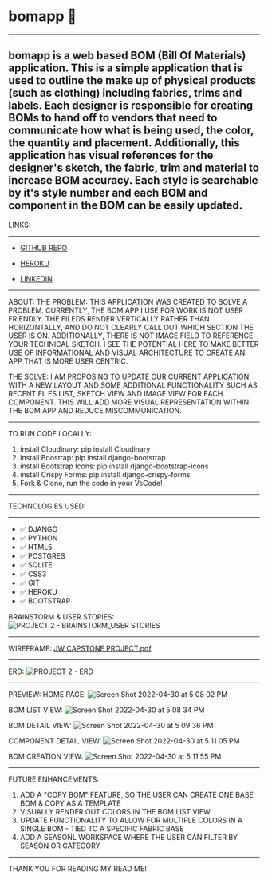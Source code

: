 # bomapp 🧾

------------------------------
**bomapp is a web based BOM (Bill Of Materials) application. This is a simple application that is used to outline the make up of physical products (such as clothing) including fabrics, trims and labels. Each designer is responsible for creating BOMs to hand off to vendors that need to communicate how what is being used, the color, the quantity and placement. Additionally, this application has visual references for the designer's sketch, the fabric, trim and material to increase BOM accuracy. Each style is searchable by it's style number and each BOM and component in the BOM can be easily updated.**
----------------------------------

LINKS:
***
* [GITHUB REPO](https://github.com/joewhitneywalker/bomapp.git)

* [HEROKU](https://jwbomapp.herokuapp.com/)

* [LINKEDIN](https://www.linkedin.com/in/joe-w-walker/)

--------------------------------------
ABOUT:
THE PROBLEM:
THIS APPLICATION WAS CREATED TO SOLVE A PROBLEM. CURRENTLY, THE BOM APP I USE FOR WORK IS NOT USER FRIENDLY. THE FILEDS RENDER VERTICALLY RATHER THAN HORIZONTALLY, AND DO NOT CLEARLY CALL OUT WHICH SECTION THE USER IS ON. ADDITIONALLY, THERE IS NOT IMAGE FIELD TO REFERENCE YOUR TECHNICAL SKETCH. I SEE THE POTENTIAL HERE TO MAKE BETTER USE OF INFORMATIONAL AND VISUAL ARCHITECTURE TO CREATE AN APP THAT IS MORE USER CENTRIC. 

THE SOLVE:
I AM PROPOSING TO UPDATE OUR CURRENT APPLICATION WITH A NEW LAYOUT AND SOME ADDITIONAL FUNCTIONALITY SUCH AS RECENT FILES LIST, SKETCH VIEW AND IMAGE VIEW FOR EACH COMPONENT. THIS WILL ADD MORE VISUAL REPRESENTATION WITHIN THE BOM APP AND REDUCE MISCOMMUNICATION.

----------------------------------
TO RUN CODE LOCALLY:
1. install Cloudinary: pip install Cloudinary
2. install Boostrap: pip install django-bootstrap
3. install Bootstrap Icons: pip install django-bootstrap-icons
4. install Crispy Forms: pip install django-crispy-forms
5. Fork & Clone, run the code in your VsCode!


----------------------------------
TECHNOLOGIES USED:
***
* ✅ DJANGO
* ✅ PYTHON
* ✅ HTML5
* ✅ POSTGRES
* ✅ SQLITE
* ✅ CSS3
* ✅ GIT
* ✅ HEROKU
* ✅ BOOTSTRAP


BRAINSTORM & USER STORIES:
![PROJECT 2 - BRAINSTORM_USER STORIES](https://user-images.githubusercontent.com/92687151/163695444-c0433749-9b2d-4031-824e-a4aaf3d06acf.jpg)


----------------------------------

WIREFRAME:
[JW CAPSTONE PROJECT.pdf](https://github.com/joewhitneywalker/bomapp/files/8500818/JW.CAPSTONE.PROJECT.pdf)

----------------------------------

ERD:
![PROJECT 2 - ERD ](https://user-images.githubusercontent.com/92687151/163695479-048fad4c-a84c-42c7-bb8c-36ba3a081eef.jpg)

----------------------------------
PREVIEW:
HOME PAGE:
![Screen Shot 2022-04-30 at 5 08 02 PM](https://user-images.githubusercontent.com/92687151/166126720-ad4d253d-d2bc-49af-a647-568e068a11f6.png)

BOM LIST VIEW:
![Screen Shot 2022-04-30 at 5 08 34 PM](https://user-images.githubusercontent.com/92687151/166126736-b63ced95-d084-439b-9043-dd98f0589545.png)

BOM DETAIL VIEW:
![Screen Shot 2022-04-30 at 5 09 36 PM](https://user-images.githubusercontent.com/92687151/166126750-886c8c6d-fcbf-40fe-a2c0-3f67636c2bf1.png)

COMPONENT DETAIL VIEW:
![Screen Shot 2022-04-30 at 5 11 05 PM](https://user-images.githubusercontent.com/92687151/166126792-0d7622d9-923e-45ce-9027-f43acb20b96a.png)

BOM CREATION VIEW:
![Screen Shot 2022-04-30 at 5 11 55 PM](https://user-images.githubusercontent.com/92687151/166126806-13745e1c-bcdf-497b-9e6a-7e683c18f2bb.png)

--------------------------------

FUTURE ENHANCEMENTS:
1. ADD A "COPY BOM" FEATURE, SO THE USER CAN CREATE ONE BASE BOM & COPY AS A TEMPLATE
2. VISUALLY RENDER OUT COLORS IN THE BOM LIST VIEW
3. UPDATE FUNCTIONALITY TO ALLOW FOR MULTIPLE COLORS IN A SINGLE BOM - TIED TO A SPECIFIC FABRIC BASE
4. ADD A SEASONL WORKSPACE WHERE THE USER CAN FILTER BY SEASON OR CATEGORY

--------------------------------
THANK YOU FOR READING MY READ ME!









